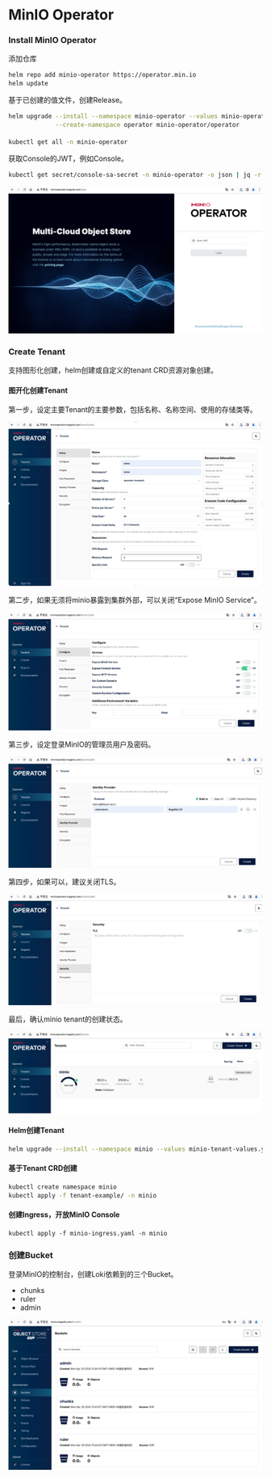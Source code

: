 # MinIO Operator

### Install MinIO Operator

添加仓库

```bash
helm repo add minio-operator https://operator.min.io
helm update
```



基于已创建的值文件，创建Release。

```bash
helm upgrade --install --namespace minio-operator --values minio-operator-values.yaml \
             --create-namespace operator minio-operator/operator

kubectl get all -n minio-operator
```



获取Console的JWT，例如Console。

```bash 
kubectl get secret/console-sa-secret -n minio-operator -o json | jq -r ".data.token" | base64 -d ; echo
```



![minio-operator-login-page](pictures/minio-operator-login-page.png)



### Create Tenant 

支持图形化创建，helm创建或自定义的tenant CRD资源对象创建。

#### 图开化创建Tenant

第一步，设定主要Tenant的主要参数，包括名称、名称空间、使用的存储类等。

![tenant-setup-page](pictures/tenant-setup-page.png)



第二步，如果无须将minio暴露到集群外部，可以关闭“Expose MinIO Service”。

![tenant-configure](pictures/tenant-configure.png)



第三步，设定登录MinIO的管理员用户及密码。

![tenant-identity-provider](pictures/tenant-identity-provider.png)



第四步，如果可以，建议关闭TLS。

![tenant-security](pictures/tenant-security.png)



最后，确认minio tenant的创建状态。

![tenant-sumary](pictures/tenant-sumary.png)



#### Helm创建Tenant

```bash
helm upgrade --install --namespace minio --values minio-tenant-values.yaml --create-namespace loki minio-operator/tenant
```



#### 基于Tenant CRD创建

```bash
kubectl create namespace minio
kubectl apply -f tenant-example/ -n minio
```



#### 创建Ingress，开放MinIO Console

```
kubectl apply -f minio-ingress.yaml -n minio
```



### 创建Bucket

登录MinIO的控制台，创建Loki依赖到的三个Bucket。

- chunks
- ruler
- admin

![minio-buckets-for-loki](pictures/minio-buckets-for-loki.png)



